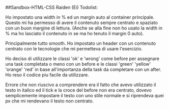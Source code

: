 ##Sandbox-HTML-CSS Raiden (Ei) Todolist:

Ho impostato una width in % ed un margin auto al container principale. Questo mi ha permesso di avere il contenuto sempre centrato e spaziato con un buon margine di lettura. (Anche se alla fine non ho usato la width in % ma ho lasciato il contenuto in se ma ho tenuto il margin 0 auto).

Principalmente tutto smooth. Ho impostato un header con un contenuto centrato con le tecnologie che mi permetteva di usare l'esercizio. 

Ho deciso di utilizzare le classi 'ok' e 'wrong' come before per assegnare una task completata o meno con un before e le classi 'green' 'yellow' 'orange' 'red' in base all'importanza della task da completare con un after. Ho reso il codice piu facile da utilizzare.

Errore che non riuscivo a comprendere era il fatto che avevo utilizzato il testo in italico ed il tick e la croce del before non era centrato, dovevo semplicemente impostare il testo con uno stile normale e si riprendeva quei px che mi rendevano il testo non centrato.